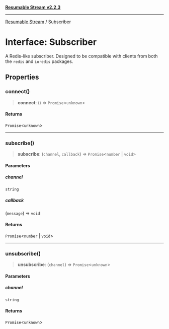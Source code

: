 [**Resumable Stream v2.2.3**](../README.md)

***

[Resumable Stream](../README.md) / Subscriber

# Interface: Subscriber

A Redis-like subscriber. Designed to be compatible with clients from both the `redis` and `ioredis` packages.

## Properties

### connect()

> **connect**: () => `Promise`\<`unknown`\>

#### Returns

`Promise`\<`unknown`\>

***

### subscribe()

> **subscribe**: (`channel`, `callback`) => `Promise`\<`number` \| `void`\>

#### Parameters

##### channel

`string`

##### callback

(`message`) => `void`

#### Returns

`Promise`\<`number` \| `void`\>

***

### unsubscribe()

> **unsubscribe**: (`channel`) => `Promise`\<`unknown`\>

#### Parameters

##### channel

`string`

#### Returns

`Promise`\<`unknown`\>
